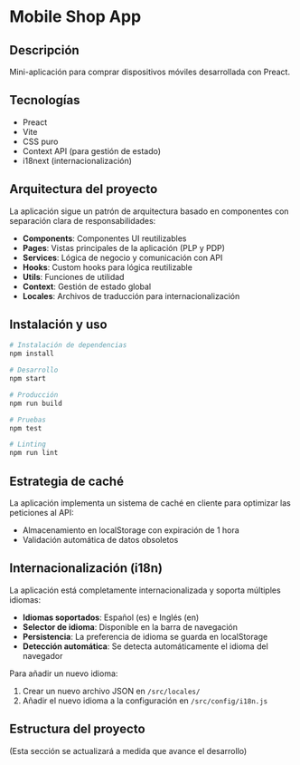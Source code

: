 # Mobile Shop App

## Descripción
Mini-aplicación para comprar dispositivos móviles desarrollada con Preact.

## Tecnologías
- Preact
- Vite
- CSS puro
- Context API (para gestión de estado)
- i18next (internacionalización)

## Arquitectura del proyecto
La aplicación sigue un patrón de arquitectura basado en componentes con separación clara de responsabilidades:
- **Components**: Componentes UI reutilizables
- **Pages**: Vistas principales de la aplicación (PLP y PDP)
- **Services**: Lógica de negocio y comunicación con API
- **Hooks**: Custom hooks para lógica reutilizable
- **Utils**: Funciones de utilidad
- **Context**: Gestión de estado global
- **Locales**: Archivos de traducción para internacionalización

## Instalación y uso
```bash
# Instalación de dependencias
npm install

# Desarrollo
npm start

# Producción
npm run build

# Pruebas
npm test

# Linting
npm run lint
```

## Estrategia de caché
La aplicación implementa un sistema de caché en cliente para optimizar las peticiones al API:
- Almacenamiento en localStorage con expiración de 1 hora
- Validación automática de datos obsoletos

## Internacionalización (i18n)
La aplicación está completamente internacionalizada y soporta múltiples idiomas:

- **Idiomas soportados**: Español (es) e Inglés (en)
- **Selector de idioma**: Disponible en la barra de navegación
- **Persistencia**: La preferencia de idioma se guarda en localStorage
- **Detección automática**: Se detecta automáticamente el idioma del navegador

Para añadir un nuevo idioma:
1. Crear un nuevo archivo JSON en `/src/locales/`
2. Añadir el nuevo idioma a la configuración en `/src/config/i18n.js`

## Estructura del proyecto
(Esta sección se actualizará a medida que avance el desarrollo)
